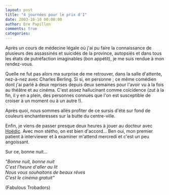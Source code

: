 ```yaml
---
layout: post
title: "4 journées pour le prix d'1"
date: 2003-10-10 00:00:00
author: Dre Papillon
comments: true
categories: 
---
```



Après un cours de médecine légale où j'ai pu faire la connaissance de plusieurs des assassinés et suicidés de la province, autopsiés et dans tous les états de putréfaction imaginables (bon appétit), je me suis rendue à mon rendez-vous.

Quelle ne fut pas alors ma surprise de me retrouver, dans la salle d'attente, nez-à-nez avec Charles Berling.  Si si, en personne ; ce même comédien dont j'ai parlé à deux reprises depuis deux semaines pour l'avoir vu à la fois au théâtre et au cinéma.  C'est assez hallucinant comme coïcidence (zut à la fin, il y en a plein, des personnes connues que l'on est susceptible de croiser à un moment ou à un autre !).

Après quoi, nous sommes allés profiter de ce sursis d'été sur fond de couleurs enchanteresses sur la butte du centre-ville.

Enfin, je viens de passer presque deux heures à jouer au docteur avec [Hoëdic](http://hoedic.ouvaton.org/).  Avec mon stétho, on est bien d'accord...  Ben oui, mon premier patient à interviewer et à examiner m'attend mercredi et c'est un peu angoissant.

Sur ce, bonne nuit...

*"Bonne nuit, bonne nuit<BR>C'est l'heure d'aller au lit<BR>Nous vous souhaitons de beaux rêves<BR>C'est le cinéma gratuit"*

(Fabulous Trobadors)
